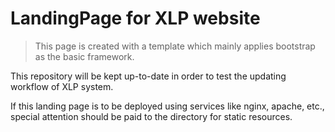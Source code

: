 # LandingPage for XLP website

> This page is created with a template which mainly applies bootstrap as the basic framework.

This repository will be kept up-to-date in order to test the updating workflow of XLP system.

If this landing page is to be deployed using services like nginx, apache, etc., special attention should be paid to the directory for static resources.
